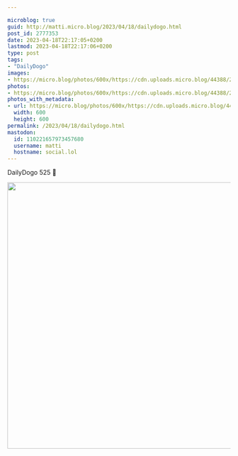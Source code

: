 ```yaml
---

microblog: true
guid: http://matti.micro.blog/2023/04/18/dailydogo.html
post_id: 2777353
date: 2023-04-18T22:17:05+0200
lastmod: 2023-04-18T22:17:06+0200
type: post
tags:
- "DailyDogo"
images:
- https://micro.blog/photos/600x/https://cdn.uploads.micro.blog/44388/2023/5abbb6e847.jpg
photos:
- https://micro.blog/photos/600x/https://cdn.uploads.micro.blog/44388/2023/5abbb6e847.jpg
photos_with_metadata:
- url: https://micro.blog/photos/600x/https://cdn.uploads.micro.blog/44388/2023/5abbb6e847.jpg
  width: 600
  height: 600
permalink: /2023/04/18/dailydogo.html
mastodon:
  id: 110221657973457680
  username: matti
  hostname: social.lol
---
```

DailyDogo 525 🐶

<img src="/media/uploads/2023/5abbb6e847.jpg" width="600" height="600" alt="" />
